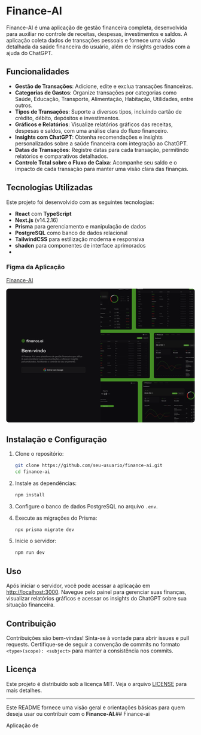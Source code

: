 # Finance-AI

Finance-AI é uma aplicação de gestão financeira completa, desenvolvida para auxiliar no controle de receitas, despesas, investimentos e saldos. A aplicação coleta dados de transações pessoais e fornece uma visão detalhada da saúde financeira do usuário, além de insights gerados com a ajuda do ChatGPT.

## Funcionalidades

- **Gestão de Transações**: Adicione, edite e exclua transações financeiras.
- **Categorias de Gastos**: Organize transações por categorias como Saúde, Educação, Transporte, Alimentação, Habitação, Utilidades, entre outros.
- **Tipos de Transações**: Suporte a diversos tipos, incluindo cartão de crédito, débito, depósitos e investimentos.
- **Gráficos e Relatórios**: Visualize relatórios gráficos das receitas, despesas e saldos, com uma análise clara do fluxo financeiro.
- **Insights com ChatGPT**: Obtenha recomendações e insights personalizados sobre a saúde financeira com integração ao ChatGPT.
- **Datas de Transações**: Registre datas para cada transação, permitindo relatórios e comparativos detalhados.
- **Controle Total sobre o Fluxo de Caixa**: Acompanhe seu saldo e o impacto de cada transação para manter uma visão clara das finanças.

## Tecnologias Utilizadas

Este projeto foi desenvolvido com as seguintes tecnologias:

- **React** com **TypeScript**
- **Next.js** (v14.2.16)
- **Prisma** para gerenciamento e manipulação de dados
- **PostgreSQL** como banco de dados relacional
- **TailwindCSS** para estilização moderna e responsiva
- **shadcn** para componentes de interface aprimorados
- 
### Figma da Aplicação
<a href="https://www.figma.com/design/ndIZ9nevfZZCMxCL4lZxfQ/FSW-Finance-(LIVE)?node-id=248-2996&node-type=frame&t=z8EdlxPLNkRhHoVf-0">Finance-AI</a>

<img src="/public/finace-tela-login.png">

## Instalação e Configuração

1. Clone o repositório:

   ```bash
   git clone https://github.com/seu-usuario/finance-ai.git
   cd finance-ai
   ```

2. Instale as dependências:

   ```bash
   npm install
   ```

3. Configure o banco de dados PostgreSQL no arquivo `.env`.

4. Execute as migrações do Prisma:

   ```bash
   npx prisma migrate dev
   ```

5. Inicie o servidor:

   ```bash
   npm run dev
   ```

## Uso

Após iniciar o servidor, você pode acessar a aplicação em [http://localhost:3000](http://localhost:3000). Navegue pelo painel para gerenciar suas finanças, visualizar relatórios gráficos e acessar os insights do ChatGPT sobre sua situação financeira.

## Contribuição

Contribuições são bem-vindas! Sinta-se à vontade para abrir issues e pull requests. Certifique-se de seguir a convenção de commits no formato `<type>(scope): <subject>` para manter a consistência nos commits.

## Licença

Este projeto é distribuído sob a licença MIT. Veja o arquivo [LICENSE](./LICENSE) para mais detalhes.

---

Este README fornece uma visão geral e orientações básicas para quem deseja usar ou contribuir com o **Finance-AI**.## Finance-ai

Aplicação de 